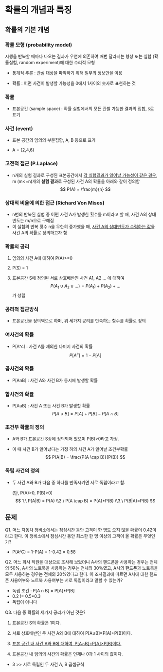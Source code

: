 # 확률의 개념과 특징



## 확률의 기본 개념

### 확률 모형 (probability model)

시행을 반복할 때마다 나오는 결과가 우연에 의존하여 매번 달라지는 형상 또는 실험 (확률실험, random experiment)에 대한 수리적 모형



- 통계적 추론 : 관심 대상을 파악하기 위해 일부의 정보만을 이용

- 확률 : 어떤 사건이 발생할 가능성을 0에서 1사이의 숫자로 표현하는 것



### 확률

- 표본공간 (sample space) : 확률 실험에서의 모든 관찰 가능한 결과의 집합, `S`로 표기



### 사건 (event)

- 표본 공간의 임의의 부분집합, A, B 등으로 표기

- A = {2,4,6}



### 고전적 접근 (P.Laplace)

- n개의 실험 결과로 구성된 표본공간에서 <u>각 실험결과가 일어날 가능성이 같은 경우</u>, m (m<=n)개의 **실험 결과**로 구성된 사건 A의 확률을 아래와 같이 정의함
  $$
  P(A) = \frac{m}{n}
  $$



### 상대적 비율에 의한 접근 (Richard Von Mises)

- n번의 반복된 실험 중 어떤 사건 A가 발생한 횟수를 m이라고 할 때, 사건 A의 상대빈도는 m/n으로 구해짐
- 이 실험의 반복 횟수 n을 무한히 증가했을 때, <u>사건 A의 상대빈도가 수렴하는 값</u>을 사건 A의 확률로 정의하고자 함



### 확률의 공리

1. 임의의 사건 A에 대하여 P(A)>=0

2. P(S) = 1

3. 표본공간 S에 정의된 서로 상호배반인 사건 A1, A2 ... 에 대하여 
   $$
   P(A_1 \cup A_2 \cup...) = P(A_1)+P(A_2)+... 
   $$
   가 성립



### 공리적 접근방식

- 표본공간을 정의역으로 하며, 위 세가지 공리를 만족하는 함수를 확률로 정의



### 여사건의 확률

- P[A^c] : 사건 A를 제의한 나머지 사건의 확률
  $$
  P[A^c] = 1-P[A]
  $$



### 곱사건의 확률

- P[AnB] : 사건 A와 사건 B가 동시에 발생할 확률



### 합사건의 확률

- P[AuB] : 사건 A 또는 사건 B가 발생할 확률
  $$
  P[A \cup B] = P[A] + P[B] - P[A \cap B]
  $$



### 조건부 확률의 정의

- A와 B가 표본공간 S상에 정의되어 있으며 P(B)>0라고 가정.

- 이 때 사건 B가 일어났다는 가정 하의 사건 A가 일어날 조건부확률
  $$
  P(A|B) = \frac{P(A \cap B)}{P(B)}
  $$
  

### 독립 사건의 정의

- 두 사건 A와 B가 다음 중 하나를 만족시키면 서로 독립이라고 함.

  (단, P(A)>0, P(B)>0)
  $$
  1.\ P(A|B) = P(A)
  \\2.\ P(A \cap B) = P(A)*P(B)
  \\3.\ P(B|A)=P(B)
  $$
  

## 문제

Q1. 어느 자동차 정비소에서는 점심시간 동안 고객이 한 명도 오지 않을 확률이 0.42이라고 한다. 이 정비소에서 점심시간 동안 최소한 한 명 이상의 고객이 올 확률은 무엇인가?



- P(A^C) = 1-P(A) = 1-0.42 = 0.58



Q2. 어느 회사 직원을 대상으로 조사해 보았더니 A사의 핸드폰을 사용하는 경우는 전체의 50%, A사의 노트북을 사용하는 경우는 전체의 30%였고, A사의 핸드폰과 노트북을 모두 사용하는 경우는 전체의 20%였다고 한다. 이 조사결과에 따르면 A사에 대한 핸드폰 사용여부와 노트북 사용여부는 서로 독립이라고 말할 수 있는가?



- 독립 조건 : P[A n B] = P[A]*P[B]
- 0.2 != 0.5*0.3 
- 독립이 아니다



Q3. 다음 중 확률의 세가지 공리가 아닌 것은?

1. 표본공간 S의 확률은 1이다.

2. 서로 상호배반인 두 사건 A와 B에 대하여 P[A∪B]=P[A]+P[B]이다.
3. <u>표본 공간 내 사건 A와 B에 대하여, P[A∩B]=P[A]×P[B]이다.</u> 

4. 표본공간 내 임의의 사건의 확률은 언제나 0과 1 사이의 값이다.



- 3 >> 서로 독립인 두 사건 A, B 곱셈규칙